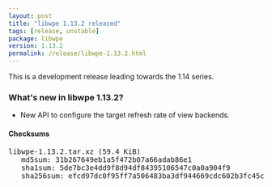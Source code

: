 ```yaml
---
layout: post
title: "libwpe 1.13.2 released"
tags: [release, unstable]
package: libwpe
version: 1.13.2
permalink: /release/libwpe-1.13.2.html
---
```


This is a development release leading towards the 1.14 series.

### What's new in libwpe 1.13.2?

- New API to configure the target refresh rate of view backends.

#### Checksums

<pre>
libwpe-1.13.2.tar.xz (59.4 KiB)
   md5sum: 31b267649eb1a5f472b07a66adab86e1
   sha1sum: 5de7bc3e4dd9f8d94df84395106547c0a0a904f9
   sha256sum: efcd97dc0f95ff7a506483ba3df944669cdc602b3fc45c9fd676dee0f8f92cac
</pre>
